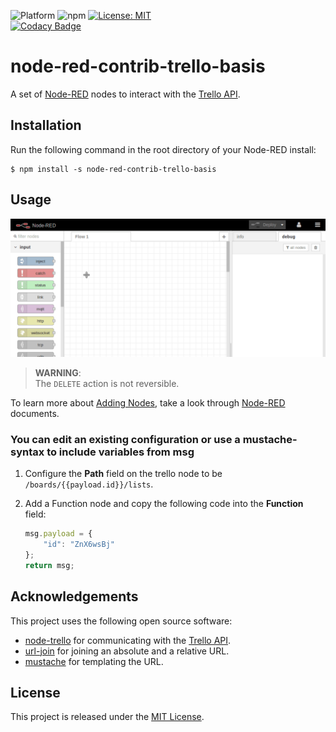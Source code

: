 ![Platform](https://img.shields.io/badge/Platform-Node--RED-%238e0000.svg) ![npm](https://img.shields.io/badge/npm-v6.9.0-blue.svg) [![License: MIT](https://img.shields.io/badge/License-MIT-yellow.svg)](https://opensource.org/licenses/MIT)  
[![Codacy Badge](https://api.codacy.com/project/badge/Grade/4bf2afde7d4043bd8523fd70d6d7b1fd)](https://www.codacy.com/app/eternity1984/node-red-contrib-trello-basis?utm_source=github.com&amp;utm_medium=referral&amp;utm_content=eternity1984/node-red-contrib-trello-basis&amp;utm_campaign=Badge_Grade)

# node-red-contrib-trello-basis
A set of [Node-RED](http://www.nodered.org/) nodes to interact with the [Trello API](https://developers.trello.com/).

## Installation
Run the following command in the root directory of your Node-RED install:
```shell
$ npm install -s node-red-contrib-trello-basis
```

## Usage
![get-all-lists](/images/example-get-all-lists.gif)

> **WARNING**:  
> The `DELETE` action is not reversible.

To learn more about [Adding Nodes](https://nodered.org/docs/getting-started/adding-nodes), take a look through [Node-RED](http://www.nodered.org/) documents.

### You can edit an existing configuration or use a mustache-syntax to include variables from msg
1.  Configure the **Path** field on the trello node to be `/boards/{{payload.id}}/lists`.

2.  Add a Function node and copy the following code into the **Function** field:
    ```javascript
    msg.payload = {
        "id": "ZnX6wsBj"
    };
    return msg;
    ```

## Acknowledgements
This project uses the following open source software:
-   [node-trello](https://www.npmjs.com/package/node-trello) for communicating with the [Trello API](https://developers.trello.com/).
-   [url-join](https://www.npmjs.com/package/url-join) for joining an absolute and a relative URL.
-   [mustache](https://www.npmjs.com/package/mustache) for templating the URL.

## License
This project is released under the [MIT License](http://opensource.org/licenses/mit-license.php).